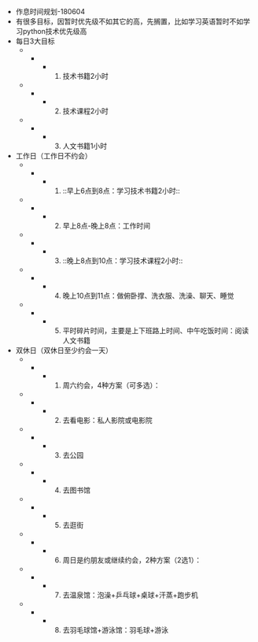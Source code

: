 - 作息时间规划-180604
- 有很多目标，因暂时优先级不如其它的高，先搁置，比如学习英语暂时不如学习python技术优先级高
- 每日3大目标
	- -
		- 1. 技术书籍2小时
	- -
		- 2. 技术课程2小时
	- -
		- 3. 人文书籍1小时
- 工作日（工作日不约会）
	- -
		- 1. ::早上6点到8点：学习技术书籍2小时::
	- -
		- 2. 早上8点-晚上8点：工作时间
	- -
		- 3. ::晚上8点到10点：学习技术课程2小时::
	- -
		- 4. 晚上10点到11点：做俯卧撑、洗衣服、洗澡、聊天、睡觉
	- -
		- 5. 平时碎片时间，主要是上下班路上时间、中午吃饭时间：阅读人文书籍
- 双休日（双休日至少约会一天）
	- -
		- 1. 周六约会，4种方案（可多选）：
	- -
		- 2. 去看电影：私人影院或电影院
	- -
		- 3. 去公园
	- -
		- 4. 去图书馆
	- -
		- 5. 去逛街
	- -
		- 6. 周日是约朋友或继续约会，2种方案（2选1）：
	- -
		- 7. 去温泉馆：泡澡+乒乓球+桌球+汗蒸+跑步机
	- -
		- 8. 去羽毛球馆+游泳馆：羽毛球+游泳